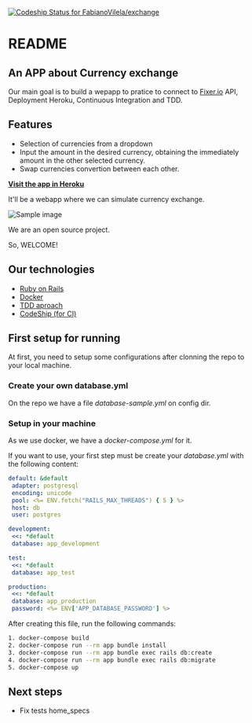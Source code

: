 [ ![Codeship Status for FabianoVilela/exchange](https://app.codeship.com/projects/0b1ced60-811a-0135-2ebc-3eef9e3cedd4/status?branch=master)]()
# README

## An APP about Currency exchange

Our main goal is to build a wepapp to pratice to connect to [Fixer.io](http://fixer.io/) API, Deployment Heroku, Continuous Integration and TDD.

## Features
* Selection of currencies from a dropdown
* Input the amount in the desired currency, obtaining the immediately amount in the other selected currency.
* Swap currencies convertion between each other.

**[Visit the app in Heroku](https://xchange-app.herokuapp.com/)**


It'll be a webapp where we can simulate currency exchange.

![Sample image](https://i.imgur.com/w6Uo7da.jpg)

We are an open source project.

So, WELCOME!

## Our technologies
* [Ruby on Rails](http://rubyonrails.org/)
* [Docker](https://docs.docker.com/get-started/)
* [TDD aproach](https://en.wikipedia.org/wiki/Test-driven_development)
* [CodeShip (for CI)](https://codeship.com/)

## First setup for running

At first, you need to setup some configurations after clonning the repo to your local machine.

### Create your own database.yml

On the repo we have a file _database-sample.yml_ on config dir.

### Setup in your machine

 As we use docker, we have a _docker-compose.yml_ for it.
 
 If you want to use, your first step must be create your _database.yml_ with the following content:
 
 ```yaml
default: &default
  adapter: postgresql
  encoding: unicode
  pool: <%= ENV.fetch("RAILS_MAX_THREADS") { 5 } %>
  host: db
  user: postgres  

development:
  <<: *default
  database: app_development

test:
  <<: *default
  database: app_test

production:
  <<: *default
  database: app_production
  password: <%= ENV['APP_DATABASE_PASSWORD'] %>

 ```
 
 After creating this file, run the following commands:
 
 ```sh
 1. docker-compose build
 2. docker-compose run --rm app bundle install
 3. docker-compose run --rm app bundle exec rails db:create
 4. docker-compose run --rm app bundle exec rails db:migrate
 5. docker-compose up
 ```

 ## Next steps
 * Fix tests home_specs
